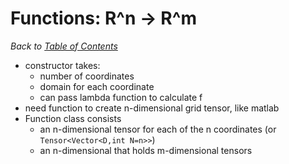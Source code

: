 # Functions: R^n -> R^m

_Back to [Table of Contents](README.md)_

* constructor takes:
  * number of coordinates
  * domain for each coordinate
  * can pass lambda function to calculate f
* need function to create n-dimensional grid tensor, like matlab
* Function class consists
   * an n-dimensional tensor for each of the n coordinates (or `Tensor<Vector<D,int N=n>>`)
   * an n-dimensional that holds m-dimensional tensors
